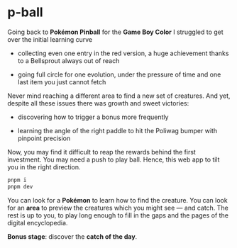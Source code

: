 # p-ball

Going back to **Pokémon Pinball** for the **Game Boy Color** I struggled to get over the initial learning curve

- collecting even one entry in the red version, a huge achievement thanks to a Bellsprout always out of reach

- going full circle for one evolution, under the pressure of time and one last item you just cannot fetch

Never mind reaching a different area to find a new set of creatures. And yet, despite all these issues there was growth and sweet victories:

- discovering how to trigger a bonus more frequently

- learning the angle of the right paddle to hit the Poliwag bumper with pinpoint precision

Now, you may find it difficult to reap the rewards behind the first investment. You may need a push to play ball. Hence, this web app to tilt you in the right direction. 

```bash
pnpm i
pnpm dev
```

You can look for a **Pokémon** to learn how to find the creature.  You can look for an **area** to preview the creatures which you might see — and catch. The rest is up to you, to play long enough to fill in the gaps and the pages of the digital encyclopedia.

**Bonus stage**: discover the **catch of the day**.
